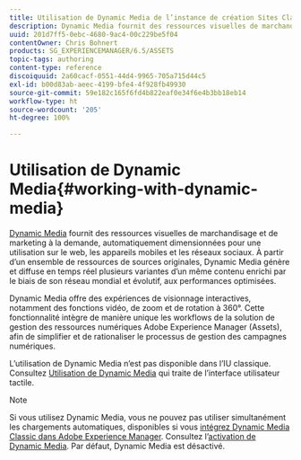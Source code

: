 ```yaml
---
title: Utilisation de Dynamic Media de l’instance de création Sites Classic
description: Dynamic Media fournit des ressources visuelles de marchandisage et de marketing à la demande, automatiquement dimensionnées pour une utilisation sur le web, les appareils mobiles et les réseaux sociaux. À partir d’un ensemble de ressources de sources originales, Dynamic Media génère et diffuse en temps réel plusieurs variantes d’un même contenu enrichi par le biais de son réseau mondial et évolutif, aux performances optimisées.
uuid: 201d7ff5-0ebc-4680-9ac4-00c229be5f04
contentOwner: Chris Bohnert
products: SG_EXPERIENCEMANAGER/6.5/ASSETS
topic-tags: authoring
content-type: reference
discoiquuid: 2a60cacf-0551-44d4-9965-705a715d44c5
exl-id: b00d83ab-aeec-4199-bfe4-4f928fb49930
source-git-commit: 59e182c165f6fd4b822eaf0e34f6e4b3bb18eb14
workflow-type: ht
source-wordcount: '205'
ht-degree: 100%

---
```


# Utilisation de Dynamic Media{#working-with-dynamic-media}

[Dynamic Media](https://business.adobe.com/fr/products/experience-manager/assets/dynamic-media.html) fournit des ressources visuelles de marchandisage et de marketing à la demande, automatiquement dimensionnées pour une utilisation sur le web, les appareils mobiles et les réseaux sociaux. À partir d’un ensemble de ressources de sources originales, Dynamic Media génère et diffuse en temps réel plusieurs variantes d’un même contenu enrichi par le biais de son réseau mondial et évolutif, aux performances optimisées.

Dynamic Media offre des expériences de visionnage interactives, notamment des fonctions vidéo, de zoom et de rotation à 360°. Cette fonctionnalité intègre de manière unique les workflows de la solution de gestion des ressources numériques Adobe Experience Manager (Assets), afin de simplifier et de rationaliser le processus de gestion des campagnes numériques.

L’utilisation de Dynamic Media n’est pas disponible dans l’IU classique. Consultez [Utilisation de Dynamic Media](/help/assets/dynamic-media.md) qui traite de l’interface utilisateur tactile.

>[!NOTE]
>
>Si vous utilisez Dynamic Media, vous ne pouvez pas utiliser simultanément les chargements automatiques, disponibles si vous [intégrez Dynamic Media Classic dans Adobe Experience Manager](/help/sites-administering/scene7.md). Consultez l’[activation de Dynamic Media](/help/assets/config-dynamic.md#enabling-dynamic-media). Par défaut, Dynamic Media est désactivé.
